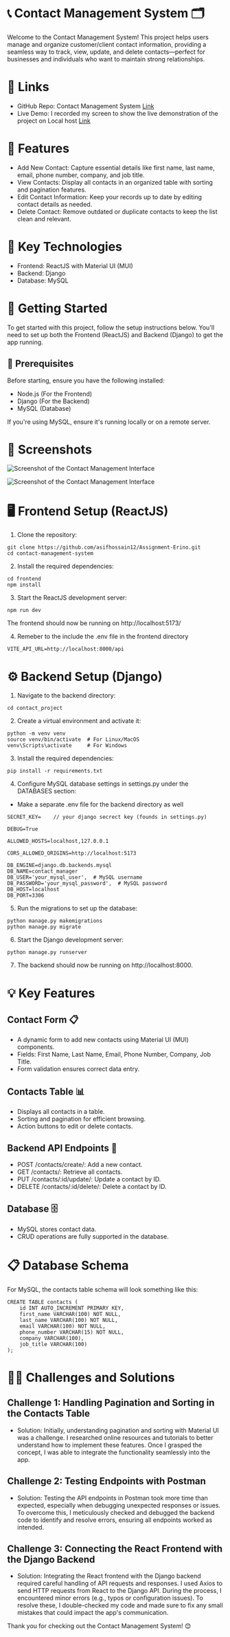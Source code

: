# 📞 Contact Management System 🗂️
Welcome to the Contact Management System! This project helps users manage and organize customer/client contact information, providing a seamless way to track, view, update, and delete contacts—perfect for businesses and individuals who want to maintain strong relationships.

# 📌 Links
* GitHub Repo: Contact Management System [Link](https://github.com/asifhossain12/Assignment-Erino)
* Live Demo: I recorded my screen to show the live demonstration of the project on Local host [Link](https://drive.google.com/file/d/1ojCAudg_vW_mt0Q6ZmxGtt1t67tys3BF/view?usp=drive_link)

# 📝 Features
- Add New Contact: Capture essential details like first name, last name, email, phone number, company, and job title.
- View Contacts: Display all contacts in an organized table with sorting and pagination features.
- Edit Contact Information: Keep your records up to date by editing contact details as needed.
- Delete Contact: Remove outdated or duplicate contacts to keep the list clean and relevant.
  
# 🎯 Key Technologies
- Frontend: ReactJS with Material UI (MUI)
- Backend: Django
- Database: MySQL
  
# 🚀 Getting Started

To get started with this project, follow the setup instructions below. You'll need to set up both the Frontend (ReactJS) and Backend (Django) to get the app running.

## 🔧 Prerequisites

Before starting, ensure you have the following installed:

- Node.js (For the Frontend)
- Django (For the Backend)
- MySQL (Database)
  
If you're using MySQL, ensure it's running locally or on a remote server.

# 📝 Screenshots

![Screenshot of the Contact Management Interface](images/Capture1.JPG)

![Screenshot of the Contact Management Interface](images/Capture2.JPG)

# 🖥️ Frontend Setup (ReactJS)
1. Clone the repository:

```
git clone https://github.com/asifhossain12/Assignment-Erino.git
cd contact-management-system
```

2. Install the required dependencies:

```
cd frontend
npm install
```

3. Start the ReactJS development server:

```
npm run dev
```
The frontend should now be running on http://localhost:5173/

4. Remeber to the include the .env file in the frontend directory

```
VITE_API_URL=http://localhost:8000/api
```


# ⚙️ Backend Setup (Django)

1. Navigate to the backend directory:

```
cd contact_project
```

2. Create a virtual environment and activate it:

```
python -m venv venv
source venv/bin/activate  # For Linux/MacOS
venv\Scripts\activate     # For Windows
```

3. Install the required dependencies:

```
pip install -r requirements.txt
```

4. Configure MySQL database settings in settings.py under the DATABASES section:

- Make a separate .env file for the backend directory as well 

```
SECRET_KEY=    // your django secrect key (founds in settings.py)

DEBUG=True

ALLOWED_HOSTS=localhost,127.0.0.1

CORS_ALLOWED_ORIGINS=http://localhost:5173

DB_ENGINE=django.db.backends.mysql
DB_NAME=contact_manager
DB_USER='your_mysql_user',  # MySQL username
DB_PASSWORD='your_mysql_password',  # MySQL password
DB_HOST=localhost
DB_PORT=3306
```

5. Run the migrations to set up the database:

```
python manage.py makemigrations
python manage.py migrate
```

6. Start the Django development server:

```
python manage.py runserver
```

7. The backend should now be running on http://localhost:8000.


# 💡 Key Features
## Contact Form 📋
- A dynamic form to add new contacts using Material UI (MUI) components.
- Fields: First Name, Last Name, Email, Phone Number, Company, Job Title.
- Form validation ensures correct data entry.
## Contacts Table 📊
- Displays all contacts in a table.
- Sorting and pagination for efficient browsing.
- Action buttons to edit or delete contacts.
## Backend API Endpoints 🔌
- POST /contacts/create/: Add a new contact.
- GET /contacts/: Retrieve all contacts.
- PUT /contacts/:id/update/: Update a contact by ID.
- DELETE /contacts/:id/delete/: Delete a contact by ID.
## Database 🗄️
- MySQL stores contact data.
- CRUD operations are fully supported in the database.

# 📋 Database Schema
For MySQL, the contacts table schema will look something like this:

```
CREATE TABLE contacts (
    id INT AUTO_INCREMENT PRIMARY KEY,
    first_name VARCHAR(100) NOT NULL,
    last_name VARCHAR(100) NOT NULL,
    email VARCHAR(100) NOT NULL,
    phone_number VARCHAR(15) NOT NULL,
    company VARCHAR(100),
    job_title VARCHAR(100)
);
```

#  🧑‍💻 Challenges and Solutions
## Challenge 1: Handling Pagination and Sorting in the Contacts Table
- Solution: Initially, understanding pagination and sorting with Material UI was a challenge. I researched online resources and tutorials to better understand how to implement these features. Once I grasped the concept, I was able to integrate the functionality seamlessly into the app.
## Challenge 2: Testing Endpoints with Postman
- Solution: Testing the API endpoints in Postman took more time than expected, especially when debugging unexpected responses or issues. To overcome this, I meticulously checked and debugged the backend code to identify and resolve errors, ensuring all endpoints worked as intended.
## Challenge 3: Connecting the React Frontend with the Django Backend
- Solution: Integrating the React frontend with the Django backend required careful handling of API requests and responses. I used Axios to send HTTP requests from React to the Django API. During the process, I encountered minor errors (e.g., typos or configuration issues). To resolve these, I double-checked my code and made sure to fix any small mistakes that could impact the app's communication.


Thank you for checking out the Contact Management System! 😊

